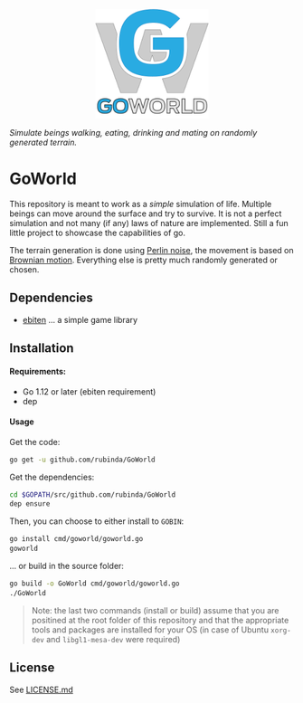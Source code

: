 <p align="center"><img src="goworld.png" width="200" alt="GoWorld logo"></p>
<i>Simulate beings walking, eating, drinking and mating on randomly generated terrain. </i>

# GoWorld 
This repository is meant to work as a *simple* simulation of life. Multiple beings can move around the surface and try to survive. It is not a perfect simulation and not many (if any) laws of nature are implemented. Still a fun little project to showcase the capabilities of go.

The terrain generation is done using [Perlin noise](https://flafla2.github.io/2014/08/09/perlinnoise.html), the movement is based on [Brownian motion](https://en.wikipedia.org/wiki/Brownian_motion). Everything else is pretty much randomly generated or chosen.

## Dependencies
+ [ebiten](https://ebiten.org) ... a simple game library

## Installation

#### Requirements:
+ Go 1.12 or later (ebiten requirement)
+ dep

#### Usage
Get the code:
```sh
go get -u github.com/rubinda/GoWorld
```
Get the dependencies:
```sh
cd $GOPATH/src/github.com/rubinda/GoWorld
dep ensure
```
Then, you can choose to either install to `GOBIN`:
```sh
go install cmd/goworld/goworld.go
goworld
```
... or build in the source folder:
```sh
go build -o GoWorld cmd/goworld/goworld.go
./GoWorld
```
> Note: the last two commands (install or build) assume that you are positined at the root folder of this repository and that the appropriate tools and packages are installed for your OS (in case of Ubuntu `xorg-dev` and `libgl1-mesa-dev` were required)


## License 

See [LICENSE.md](LICENSE.md)
